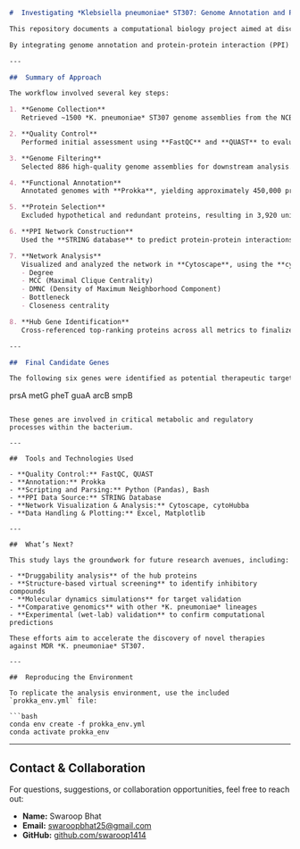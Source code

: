 ﻿```markdown
#  Investigating *Klebsiella pneumoniae* ST307: Genome Annotation and PPI Network Insights

This repository documents a computational biology project aimed at discovering possible therapeutic targets in *Klebsiella pneumoniae* ST307 — a multidrug-resistant (MDR) lineage that has rapidly become a threat in healthcare environments globally.

By integrating genome annotation and protein-protein interaction (PPI) analysis, this study narrows down essential genes that could serve as druggable targets.

---

##  Summary of Approach

The workflow involved several key steps:

1. **Genome Collection**  
   Retrieved ~1500 *K. pneumoniae* ST307 genome assemblies from the NCBI database.

2. **Quality Control**  
   Performed initial assessment using **FastQC** and **QUAST** to evaluate sequence quality.

3. **Genome Filtering**  
   Selected 886 high-quality genome assemblies for downstream analysis.

4. **Functional Annotation**  
   Annotated genomes with **Prokka**, yielding approximately 450,000 protein sequences.

5. **Protein Selection**  
   Excluded hypothetical and redundant proteins, resulting in 3,920 unique protein sequences.

6. **PPI Network Construction**  
   Used the **STRING database** to predict protein-protein interactions.

7. **Network Analysis**  
   Visualized and analyzed the network in **Cytoscape**, using the **cytoHubba** plugin to identify central nodes based on:
   - Degree
   - MCC (Maximal Clique Centrality)
   - DMNC (Density of Maximum Neighborhood Component)
   - Bottleneck
   - Closeness centrality

8. **Hub Gene Identification**  
   Cross-referenced top-ranking proteins across all metrics to finalize **six key candidate genes**.

---

##  Final Candidate Genes

The following six genes were identified as potential therapeutic targets due to their essential roles in cellular function and stress adaptation:

```
prsA   metG   pheT   guaA   arcB   smpB
```

These genes are involved in critical metabolic and regulatory processes within the bacterium.

---

##  Tools and Technologies Used

- **Quality Control:** FastQC, QUAST  
- **Annotation:** Prokka  
- **Scripting and Parsing:** Python (Pandas), Bash  
- **PPI Data Source:** STRING Database  
- **Network Visualization & Analysis:** Cytoscape, cytoHubba  
- **Data Handling & Plotting:** Excel, Matplotlib

---

##  What’s Next?

This study lays the groundwork for future research avenues, including:

- **Druggability analysis** of the hub proteins  
- **Structure-based virtual screening** to identify inhibitory compounds  
- **Molecular dynamics simulations** for target validation  
- **Comparative genomics** with other *K. pneumoniae* lineages  
- **Experimental (wet-lab) validation** to confirm computational predictions

These efforts aim to accelerate the discovery of novel therapies against MDR *K. pneumoniae* ST307.

---

##  Reproducing the Environment

To replicate the analysis environment, use the included `prokka_env.yml` file:

```bash
conda env create -f prokka_env.yml
conda activate prokka_env
```

---

##  Contact & Collaboration

For questions, suggestions, or collaboration opportunities, feel free to reach out:

- **Name:** Swaroop Bhat  
- **Email:** swaroopbhat25@gmail.com  
- **GitHub:** [github.com/swaroop1414](https://github.com/swaroop1414)
```
